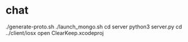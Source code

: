 # chat

./generate-proto.sh
./launch_mongo.sh
cd server
python3 server.py
cd ../client/iosx
open ClearKeep.xcodeproj
